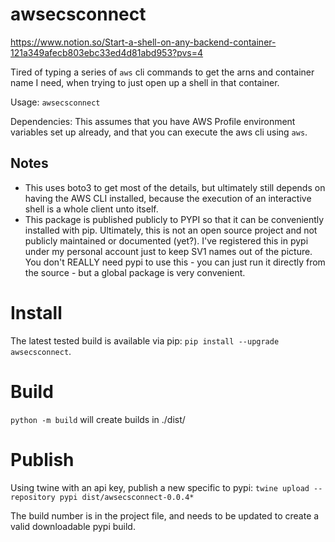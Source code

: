 # awsecsconnect

https://www.notion.so/Start-a-shell-on-any-backend-container-121a349afecb803ebc33ed4d81abd953?pvs=4

Tired of typing a series of `aws` cli commands to get the arns and container name I need, when trying
to just open up a shell in that container.  

Usage: `awsecsconnect`

Dependencies: This assumes that you have AWS Profile environment variables set up already, and that you can
execute the aws cli using `aws`.  

## Notes
- This uses boto3 to get most of the details, but ultimately still depends on having the AWS CLI installed,
  because the execution of an interactive shell is a whole client unto itself.
- This package is published publicly to PYPI so that it can be conveniently installed with pip. Ultimately,
  this is not an open source project and not publicly maintained or documented (yet?).  I've registered
  this in pypi under my personal account just to keep SV1 names out of the picture. You don't REALLY need
  pypi to use this - you can just run it directly from the source - but a global package is very convenient. 

# Install
The latest tested build is available via pip:  `pip install --upgrade awsecsconnect`. 

# Build
`python -m build` will create builds in ./dist/

# Publish
Using twine with an api key, publish a new specific to pypi:
`twine upload --repository pypi dist/awsecsconnect-0.0.4*`

The build number is in the project file, and needs to be updated to create a valid downloadable pypi build.
